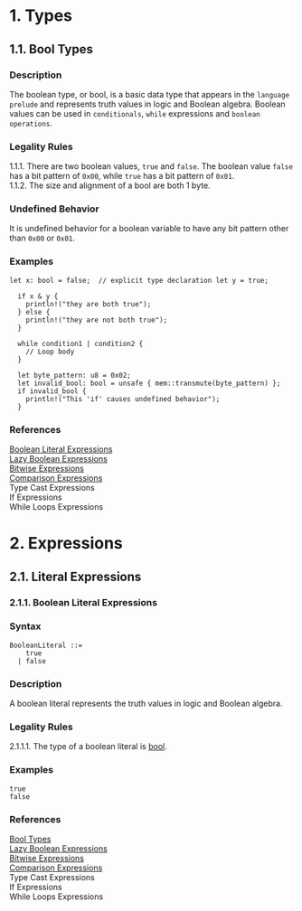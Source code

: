 # 1. Types
## 1.1. Bool Types <a name="bool"></a>
### Description

The boolean type, or bool, is a basic data type that appears in the `language prelude` and represents truth values in logic and Boolean algebra. Boolean values can be used in `conditionals`, `while` expressions and `boolean operations`.

### Legality Rules
1.1.1. <!-- ee7018f0-eca6-4ec1-b645-ffb98940f3ac --> There are two boolean values, `true` and `false`. The boolean value `false` has a bit pattern of `0x00`, while `true` has a bit pattern of `0x01`.  
1.1.2. <!-- 415bc9ad-19fb-4b7f-9423-8656c289a6ab --> The size and alignment of a bool are both 1 byte. 

### Undefined Behavior
It is undefined behavior for a boolean variable to have any bit pattern other than `0x00` or `0x01`. 

### Examples
`
  let x: bool = false;  // explicit type declaration
  let y = true;
`
```
  if x & y {
    println!("they are both true");
  } else {
    println!("they are not both true");
  }
```
```
  while condition1 | condition2 {
    // Loop body
  }
```
```
  let byte_pattern: u8 = 0x02;
  let invalid_bool: bool = unsafe { mem::transmute(byte_pattern) };
  if invalid_bool {
    println!("This 'if' causes undefined behavior");
  } 
```

### References
[Boolean Literal Expressions](#boolean-literal) \
[Lazy Boolean Expressions](../../expressions/operator-expressions/lazy-boolean-expressions/lazy-boolean-expressions.md#lazy-boolean-expressions) \
[Bitwise Expressions](../../expressions/operator-expressions/bitwise-expressions/bitwise-expressions.md#bitwise-expressions) \
[Comparison Expressions](../../expressions/operator-expressions/comparison-expressions/comparison-expressions.md#comparison-expressions) \
Type Cast Expressions \
If Expressions \
While Loops Expressions 


# 2. Expressions
## 2.1. Literal Expressions
### 2.1.1. Boolean Literal Expressions <a name="boolean-literal"></a>


### Syntax
   <a name="boolean-literal-syntax"></a>
    
    BooleanLiteral ::= 
        true 
      | false 

### Description
A boolean literal represents the truth values in logic and Boolean algebra.

### Legality Rules
2.1.1.1. <!-- 4980f9e0-3291-41ac-bef8-21acdf3545ba --> 
The type of a boolean literal is [bool](#bool).

### Examples
`
  true
` \
`
  false
`

### References
[Bool Types](#bool) \
[Lazy Boolean Expressions](../../expressions/operator-expressions/lazy-boolean-expressions/lazy-boolean-expressions.md#lazy-boolean-expressions) \
[Bitwise Expressions](../../expressions/operator-expressions/bitwise-expressions/bitwise-expressions.md#bitwise-expressions) \
[Comparison Expressions](../../expressions/operator-expressions/comparison-expressions/comparison-expressions.md#comparison-expressions) \
Type Cast Expressions \
If Expressions \
While Loops Expressions 